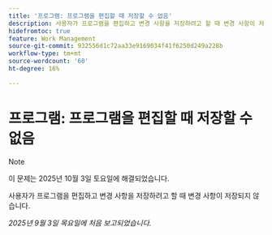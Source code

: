 ```yaml
---
title: '프로그램: 프로그램을 편집할 때 저장할 수 없음'
description: 사용자가 프로그램을 편집하고 변경 사항을 저장하려고 할 때 변경 사항이 저장되지 않습니다.
hidefromtoc: true
feature: Work Management
source-git-commit: 932556d1c72aa33e9169034f41f6250d249a228b
workflow-type: tm+mt
source-wordcount: '60'
ht-degree: 16%

---
```



# 프로그램: 프로그램을 편집할 때 저장할 수 없음

>[!NOTE]
>
>이 문제는 2025년 10월 3일 토요일에 해결되었습니다.

사용자가 프로그램을 편집하고 변경 사항을 저장하려고 할 때 변경 사항이 저장되지 않습니다.

_2025년 9월 3일 목요일에 처음 보고되었습니다._

